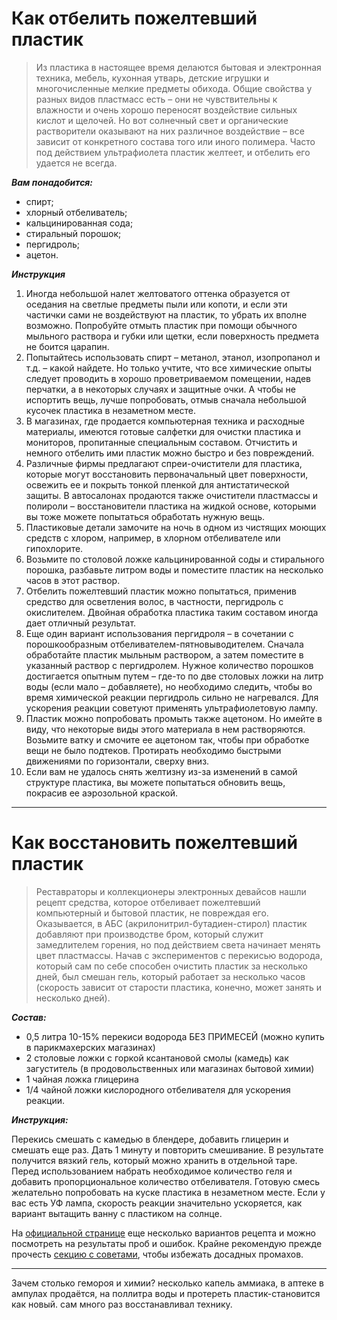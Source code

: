 # Как отбелить пожелтевший пластик
> Из пластика в настоящее время делаются бытовая и электронная техника, мебель, кухонная утварь, детские игрушки и многочисленные мелкие предметы обихода. Общие свойства у разных видов пластмасс есть – они не чувствительны к влажности и очень хорошо переносят воздействие сильных кислот и щелочей. Но вот солнечный свет и органические растворители оказывают на них различное воздействие – все зависит от конкретного состава того или иного полимера. Часто под действием ультрафиолета пластик желтеет, и отбелить его удается не всегда.


***Вам понадобится:***

- спирт;
- хлорный отбеливатель;
- кальцинированная сода;
- стиральный порошок;
- пергидроль;
- ацетон.


***Инструкция***

1. Иногда небольшой налет желтоватого оттенка образуется от оседания на светлые предметы пыли или копоти, и если эти частички сами не воздействуют на пластик, то убрать их вполне возможно. Попробуйте отмыть пластик при помощи обычного мыльного раствора и губки или щетки, если поверхность предмета не боится царапин.
2. Попытайтесь использовать спирт – метанол, этанол, изопропанол и т.д. – какой найдете. Но только учтите, что все химические опыты следует проводить в хорошо проветриваемом помещении, надев перчатки, а в некоторых случаях и защитные очки. А чтобы не испортить вещь, лучше попробовать, отмыв сначала небольшой кусочек пластика в незаметном месте.
3. В магазинах, где продается компьютерная техника и расходные материалы, имеются готовые салфетки для очистки пластика и мониторов, пропитанные специальным составом. Отчистить и немного отбелить ими пластик можно быстро и без повреждений.
4. Различные фирмы предлагают спреи-очистители для пластика, которые могут восстановить первоначальный цвет поверхности, освежить ее и покрыть тонкой пленкой для антистатической защиты. В автосалонах продаются также очистители пластмассы и полироли – восстановители пластика на жидкой основе, которыми вы тоже можете попытаться обработать нужную вещь.
5. Пластиковые детали замочите на ночь в одном из чистящих моющих средств с хлором, например, в хлорном отбеливателе или гипохлорите.
6. Возьмите по столовой ложке кальцинированной соды и стирального порошка, разбавьте литром воды и поместите пластик на несколько часов в этот раствор.
7. Отбелить пожелтевший пластик можно попытаться, применив средство для осветления волос, в частности, пергидроль с окислителем. Двойная обработка пластика таким составом иногда дает отличный результат.
8. Еще один вариант использования пергидроля – в сочетании с порошкообразным отбеливателем-пятновыводителем. Сначала обработайте пластик мыльным раствором, а затем поместите в указанный раствор с пергидролем. Нужное количество порошков достигается опытным путем – где-то по две столовых ложки на литр воды (если мало – добавляете), но необходимо следить, чтобы во время химической реакции пергидроль сильно не нагревался. Для ускорения реакции советуют применять ультрафиолетовую лампу.
9. Пластик можно попробовать промыть также ацетоном. Но имейте в виду, что некоторые виды этого материала в нем растворяются. Возьмите ватку и смочите ее ацетоном так, чтобы при обработке вещи не было подтеков. Протирать необходимо быстрыми движениями по горизонтали, сверху вниз.
10. Если вам не удалось снять желтизну из-за изменений в самой структуре пластика, вы можете попытаться обновить вещь, покрасив ее аэрозольной краской.

----------------------------------------------------------------------------
# Как восстановить пожелтевший пластик
> Реставраторы и коллекционеры электронных девайсов нашли рецепт средства, которое отбеливает пожелтевший компьютерный и бытовой пластик, не повреждая его. Оказывается, в АБС (акрилонитрил-бутадиен-стирол) пластик добавляют при производстве бром, который служит замедлителем горения, но под действием света начинает менять цвет пластмассы. Начав с экспериментов с перекисью водорода, который сам по себе способен очистить пластик за несколько дней, был смешан гель, который работает за несколько часов (скорость зависит от старости пластика, конечно, может занять и несколько дней).

***Состав:***

- 0,5 литра 10-15% перекиси водорода БЕЗ ПРИМЕСЕЙ (можно купить в парикмахерских магазинах)
- 2 столовые ложки с горкой ксантановой смолы (камедь) как загуститель (в продовольственных или магазинах бытовой химии)
- 1 чайная ложка глицерина
- 1/4 чайной ложки кислородного отбеливателя для ускорения реакции.

***Инструкция:***

Перекись смешать с камедью в блендере, добавить глицерин и смешать еще раз. Дать 1 минуту и повторить смешивание. В результате получится вязкий гель, который можно хранить в отдельной таре. Перед использованием набрать необходимое количество геля и добавить пропорциональное количество отбеливателя. Готовую смесь желательно попробовать на куске пластика в незаметном месте. Если у вас есть УФ лампа, скорость реакции значительно ускоряется, как вариант вытащить ванну с пластиком на солнце.

На [официальной странице](http://retr0bright.wikispaces.com/Retr0Bright+Gel) еще несколько вариантов рецепта и можно посмотреть на результаты проб и ошибок. Крайне рекомендую прежде прочесть [секцию с советами](http://retr0bright.wikispaces.com/Problems+and+Pitfalls), чтобы избежать досадных промахов.

----------------------------------------------------------------------------
Зачем столько гемороя и химии? несколько капель аммиака, в аптеке в ампулах продаётся, на поллитра воды и протереть пластик-становится как новый. сам много раз восстанавливал технику.


